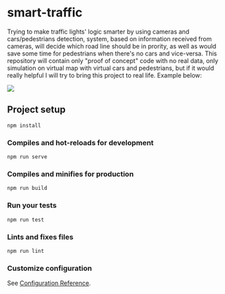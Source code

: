 # smart-traffic

Trying to make traffic lights' logic smarter by using cameras and cars/pedestrians detection, system, based on information received from cameras, will decide which road line should be in prority, as well as would save some time for pedestrians when there's no cars and vice-versa. This repository will contain only "proof of concept" code with no real data, only simulation on virtual map with virtual cars and pedestrians, but if it would really helpful I will try to bring this project to real life. Example below:

![](example.gif)

## Project setup
```
npm install
```

### Compiles and hot-reloads for development
```
npm run serve
```

### Compiles and minifies for production
```
npm run build
```

### Run your tests
```
npm run test
```

### Lints and fixes files
```
npm run lint
```

### Customize configuration
See [Configuration Reference](https://cli.vuejs.org/config/).

